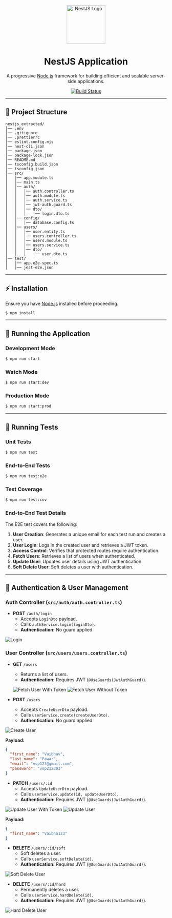 <p align="center">
  <a href="http://nestjs.com/" target="_blank">
    <img src="https://nestjs.com/img/logo-small.svg" width="120" alt="NestJS Logo" />
  </a>
</p>

<h1 align="center">NestJS Application</h1>

<p align="center">
  A progressive <a href="http://nodejs.org" target="_blank">Node.js</a> framework for building efficient and scalable server-side applications.
</p>

<p align="center">
  <a href="https://circleci.com/gh/nestjs/nest">
    <img src="https://img.shields.io/circleci/build/github/nestjs/nest/master?token=abc123def456" alt="Build Status" />
  </a>
</p>

---

## 📂 Project Structure

```
nestjs_extracted/
│── .env
│── .gitignore
│── .prettierrc
│── eslint.config.mjs
│── nest-cli.json
│── package.json
│── package-lock.json
│── README.md
│── tsconfig.build.json
│── tsconfig.json
│── src/
│   │── app.module.ts
│   │── main.ts
│   │── auth/
│   │   │── auth.controller.ts
│   │   │── auth.module.ts
│   │   │── auth.service.ts
│   │   │── jwt-auth.guard.ts
│   │   │── dto/
│   │   │   │── login.dto.ts
│   │── config/
│   │   │── database.config.ts
│   │── users/
│   │   │── user.entity.ts
│   │   │── users.controller.ts
│   │   │── users.module.ts
│   │   │── users.service.ts
│   │   │── dto/
│   │   │   │── user.dto.ts
│── test/
│   │── app.e2e-spec.ts
│   │── jest-e2e.json
```

---

## ⚡ Installation

Ensure you have [Node.js](https://nodejs.org/) installed before proceeding.

```bash
$ npm install
```

---

## 🚀 Running the Application

### Development Mode
```bash
$ npm run start
```

### Watch Mode
```bash
$ npm run start:dev
```

### Production Mode
```bash
$ npm run start:prod
```

---

## 🧪 Running Tests

### Unit Tests
```bash
$ npm run test
```

### End-to-End Tests
```bash
$ npm run test:e2e
```

### Test Coverage
```bash
$ npm run test:cov
```

### End-to-End Test Details
The E2E test covers the following:
1. **User Creation**: Generates a unique email for each test run and creates a user.
2. **User Login**: Logs in the created user and retrieves a JWT token.
3. **Access Control**: Verifies that protected routes require authentication.
4. **Fetch Users**: Retrieves a list of users when authenticated.
5. **Update User**: Updates user details using JWT authentication.
6. **Soft Delete User**: Soft deletes a user with authentication.

---

## 🔑 Authentication & User Management

### Auth Controller (`src/auth/auth.controller.ts`)

- **POST** `/auth/login`  
  - Accepts `LoginDto` payload.
  - Calls `authService.login(loginDto)`.
  - **Authentication:** No guard applied.

![Login](./images/authlogin.png)

### User Controller (`src/users/users.controller.ts`)

- **GET** `/users`  
  - Returns a list of users.
  - **Authentication:** Requires JWT (`@UseGuards(JwtAuthGuard)`).
  
  ![Fetch User With Token](./images/fetchuserwithtoke.png)
  ![Fetch User Without Token](./images/userfetchwithouttoken.png)

- **POST** `/users`  
  - Accepts `CreateUserDto` payload.
  - Calls `userService.create(createUserDto)`.
  - **Authentication:** No guard applied.

![Create User](./images/createUser.png)

**Payload:**
```json
{
  "first_name": "Vaibhav",
  "last_name": "Pawar",
  "email": "vsp123@gmail.com",
  "password": "vsp212303"
}
```

- **PATCH** `/users/:id`  
  - Accepts `UpdateUserDto` payload.
  - Calls `userService.update(id, updateUserDto)`.
  - **Authentication:** Requires JWT (`@UseGuards(JwtAuthGuard)`).

![Update User With Token](./images/updateuserwithtoke.png)
![Update User](./images/updateuser.png)

**Payload:**
```json
{
  "first_name": "Vaibha123"
}
```

- **DELETE** `/users/:id/soft`  
  - Soft deletes a user.
  - Calls `userService.softDelete(id)`.
  - **Authentication:** Requires JWT (`@UseGuards(JwtAuthGuard)`).

![Soft Delete User](./images/softdelete.png)

- **DELETE** `/users/:id/hard`  
  - Permanently deletes a user.
  - Calls `userService.hardDelete(id)`.
  - **Authentication:** Requires JWT (`@UseGuards(JwtAuthGuard)`).

![Hard Delete User](./images/harddelete.png)

